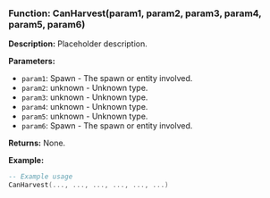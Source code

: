 ### Function: CanHarvest(param1, param2, param3, param4, param5, param6)

**Description:**
Placeholder description.

**Parameters:**
- `param1`: Spawn - The spawn or entity involved.
- `param2`: unknown - Unknown type.
- `param3`: unknown - Unknown type.
- `param4`: unknown - Unknown type.
- `param5`: unknown - Unknown type.
- `param6`: Spawn - The spawn or entity involved.

**Returns:** None.

**Example:**

```lua
-- Example usage
CanHarvest(..., ..., ..., ..., ..., ...)
```
